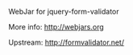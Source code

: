 WebJar for jquery-form-validator

More info: http://webjars.org

Upstream: http://formvalidator.net/
